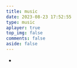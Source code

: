 ```yaml
---
title: music
date: 2023-08-23 17:52:55
type: music
aplayer: true
top_img: false
comments: false
aside: false
---
```


<!-- <div class="aplayer no-destroy" data-id="60198" data-server="netease" data-type="playlist" data-fixed="true" data-autoplay="true"> </div> -->

- <meting-js id="3136952023" server=netease type="playlist" type="playlist" mutex="true" preload="auto" theme="var(--anzhiyu-main)" order="list"></meting-js>

